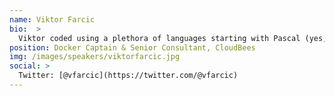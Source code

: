 ```yaml
---
name: Viktor Farcic
bio:  >
  Viktor coded using a plethora of languages starting with Pascal (yes, he is old), Basic (before it got Visual prefix), ASP (before it got .Net suffix), C, C++, Perl, Python, ASP.Net, Visual Basic, C#, JavaScript, Java, Scala, etc. His big passions are Microservices, Continuous Integration, Delivery and Deployment (CI/CD) and Test-Driven Development.
position: Docker Captain & Senior Consultant, CloudBees
img: /images/speakers/viktorfarcic.jpg
social: >
  Twitter: [@vfarcic](https://twitter.com/@vfarcic)
---
```

